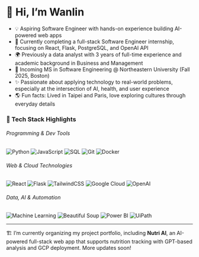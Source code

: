 # 👋 Hi, I’m Wanlin

- 💡 Aspiring Software Engineer with hands-on experience building AI-powered web apps
- 🧠 Currently completing a full-stack Software Engineer internship, focusing on React, Flask, PostgreSQL, and OpenAI API
- 🌍 Previously a data analyst with 3 years of full-time experience and academic background in Business and Management
- 🌱 Incoming MS in Software Engineering @ Northeastern University (Fall 2025, Boston)
- ✨ Passionate about applying technology to real-world problems, especially at the intersection of AI, health, and user experience
- 🌎 Fun facts: Lived in Taipei and Paris, love exploring cultures through everyday details

### 🔧 Tech Stack Highlights
###### Programming & Dev Tools
![Python](https://img.shields.io/badge/Python-3776AB?style=flat-square&logo=python&logoColor=white)
![JavaScript](https://img.shields.io/badge/JavaScript-F7DF1E?style=flat-square&logo=javascript&logoColor=black)
![SQL](https://img.shields.io/badge/SQL-4479A1?style=flat-square&logo=postgresql&logoColor=white)
![Git](https://img.shields.io/badge/Git-F05032?style=flat-square&logo=git&logoColor=white)
![Docker](https://img.shields.io/badge/Docker-2496ED?style=flat-square&logo=docker&logoColor=white)

###### Web & Cloud Technologies
![React](https://img.shields.io/badge/React-61DAFB?style=flat-square&logo=react&logoColor=black)
![Flask](https://img.shields.io/badge/Flask-000000?style=flat-square&logo=flask&logoColor=white)
![TailwindCSS](https://img.shields.io/badge/Tailwind_CSS-38B2AC?style=flat-square&logo=tailwind-css&logoColor=white)
![Google Cloud](https://img.shields.io/badge/Google%20Cloud-4285F4?style=flat-square&logo=google-cloud&logoColor=white)
![OpenAI](https://img.shields.io/badge/OpenAI-412991?style=flat-square&logo=openai&logoColor=white)

###### Data, AI & Automation
![Machine Learning](https://img.shields.io/badge/Machine%20Learning-00C49F?style=flat-square&logo=scikit-learn&logoColor=white)
![Beautiful Soup](https://img.shields.io/badge/Beautiful%20Soup-5F4B8B?style=flat-square&logo=beautiful-soup&logoColor=white)
![Power BI](https://img.shields.io/badge/Power%20BI-F2C811?style=flat-square&logo=power-bi&logoColor=black)
![UiPath](https://img.shields.io/badge/UiPath-F56000?style=flat-square&logo=uipath&logoColor=white)

---

🏗️ I’m currently organizing my project portfolio, including **Nutri AI**, an AI-powered full-stack web app that supports nutrition tracking with GPT-based analysis and GCP deployment. More updates soon!
